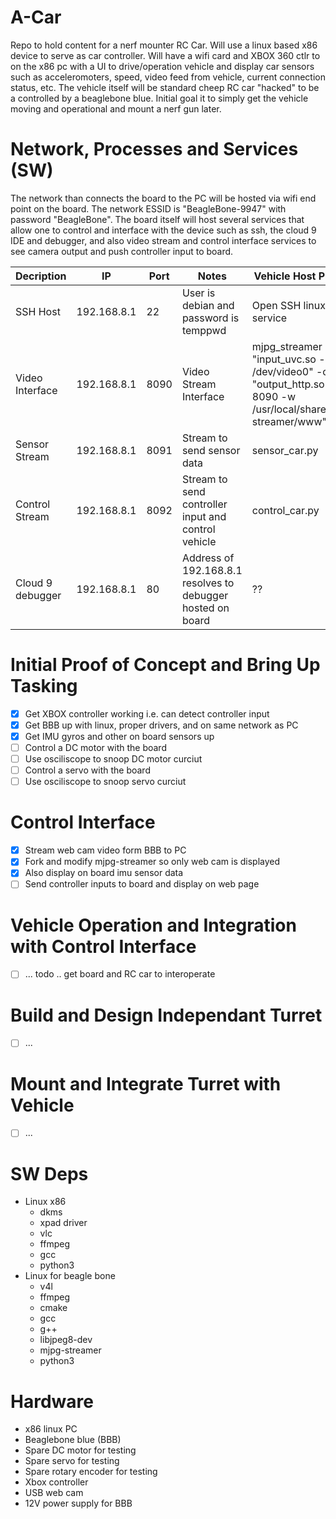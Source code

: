 # A-Car
Repo to hold content for a nerf mounter RC Car. Will use a linux based x86
device to serve as car controller. Will have a wifi card and XBOX 360 ctlr to
on the x86 pc with a UI to drive/operation vehicle and display car 
sensors such as acceleromoters, speed, video feed from vehicle, current 
connection status, etc. The vehicle itself will be standard cheep RC car 
"hacked" to be a controlled by a beaglebone blue. Initial goal it to simply
get the vehicle moving and operational and mount a nerf gun later.

# Network, Processes and Services (SW)
The network than connects the board to the PC will be hosted via wifi end point
on the board. The network ESSID is "BeagleBone-9947" with password "BeagleBone".
The board itself will host several services that allow one to control and 
interface with the device such as ssh, the cloud 9 IDE and debugger, and also
video stream and control interface services to see camera output and push 
controller input to board.

| Decription  |  IP | Port  | Notes | Vehicle Host Process | PC Client Process |
| --- | ---  | -------- | ---------- | --- | --- |
| SSH Host | 192.168.8.1 | 22 | User is debian and password is temppwd | Open SSH linux host service | Open SSH client command |
| Video Interface | 192.168.8.1 | 8090 | Video Stream Interface | mjpg_streamer -i "input_uvc.so -d /dev/video0" -o "output_http.so -p 8090 -w /usr/local/share/mjpg-streamer/www" | firefox http://192.168.8.1:8090/ctlr.html |
| Sensor Stream | 192.168.8.1 | 8091 | Stream to send sensor data | sensor_car.py | sensor_pc.py |
| Control Stream | 192.168.8.1 | 8092 | Stream to send controller input and control vehicle | control_car.py | ctlr |
| Cloud 9 debugger | 192.168.8.1 | 80 | Address of 192.168.8.1 resolves to debugger hosted on board | ?? | firefox 192.168.8.1 |

# Initial Proof of Concept and Bring Up Tasking
- [X] Get XBOX controller working i.e. can detect controller input
- [X] Get BBB up with linux, proper drivers, and on same network as PC
- [X] Get IMU gyros and other on board sensors up
- [ ] Control a DC motor with the board
- [ ] Use osciliscope to snoop DC motor curciut
- [ ] Control a servo with the board
- [ ] Use osciliscope to snoop servo curciut

# Control Interface
- [X] Stream web cam video form BBB to PC
- [X] Fork and modify mjpg-streamer so only web cam is displayed
- [X] Also display on board imu sensor data
- [ ] Send controller inputs to board and display on web page

# Vehicle Operation and Integration with Control Interface
- [ ] ... todo .. get board and RC car to interoperate

# Build and Design Independant Turret
- [ ] ...

# Mount and Integrate Turret with Vehicle
- [ ] ...

# SW Deps
- Linux x86
    - dkms
    - xpad driver
    - vlc
    - ffmpeg
    - gcc
    - python3
- Linux for beagle bone
    - v4l
    - ffmpeg
    - cmake
    - gcc
    - g++
    - libjpeg8-dev
    - mjpg-streamer
    - python3

# Hardware
- x86 linux PC
- Beaglebone blue (BBB)
- Spare DC motor for testing 
- Spare servo for testing
- Spare rotary encoder for testing
- Xbox controller
- USB web cam
- 12V power supply for BBB